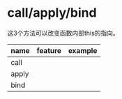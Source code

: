 # call/apply/bind 

这3个方法可以改变函数内部this的指向。

| name | feature | example |
|----|----|----|
|call|||
|apply|||
|bind|||
